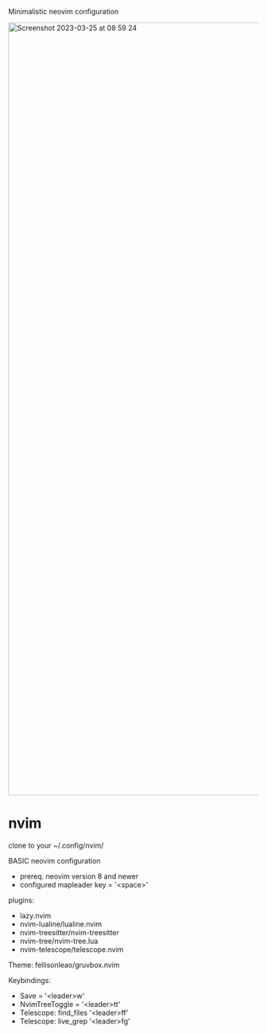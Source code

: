 Minimalistic neovim configuration

<img width="1552" alt="Screenshot 2023-03-25 at 08 59 24" src="https://user-images.githubusercontent.com/96984461/227705260-1701a111-af93-468b-ac2f-7660d661ce01.png">


# nvim
clone to your ~/.config/nvim/


BASIC neovim configuration
- prereq. neovim version 8 and newer
- configured mapleader key = '\<space\>'

plugins:
- lazy.nvim
- nvim-lualine/lualine.nvim
- nvim-treesitter/nvim-treesitter
- nvim-tree/nvim-tree.lua
- nvim-telescope/telescope.nvim

Theme: fellisonleao/gruvbox.nvim

Keybindings:
- Save = '\<leader\>w'
- NvimTreeToggle = '\<leader\>tt'
- Telescope: find_files '\<leader\>ff'
- Telescope: live_grep '\<leader\>fg'
  
